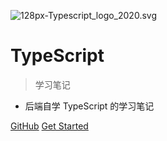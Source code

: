 <!-- _coverpage.md -->

![128px-Typescript_logo_2020.svg](http://cdn.mjava.top/blog/Q9eIQ7128px-Typescript_logo_2020.svg.png)

# TypeScript

> 学习笔记

- 后端自学 TypeScript 的学习笔记

[GitHub](https://github.com/greycodee/ts-wiki)
[Get Started](doc/quick-start)

